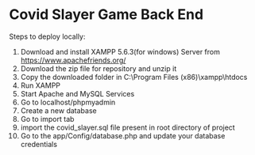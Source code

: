 # Covid Slayer Game Back End

Steps to deploy locally:

1. Download and install XAMPP 5.6.3(for windows) Server from https://www.apachefriends.org/
2. Download the zip file for repository and unzip it
3. Copy the downloaded folder in C:\Program Files (x86)\xampp\htdocs
4. Run XAMPP 
5. Start Apache and MySQL Services
6. Go to localhost/phpmyadmin
7. Create a new database
8. Go to import tab
9. import the covid_slayer.sql file present in root directory of project
10. Go to the app/Config/database.php and update your database credentials
